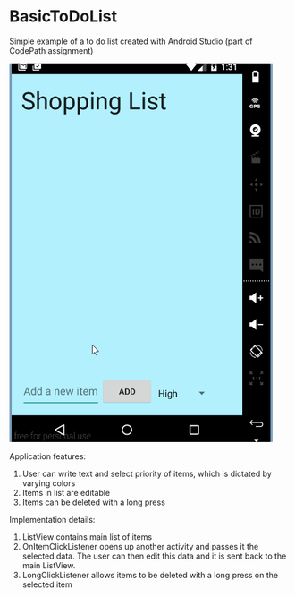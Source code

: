 # BasicToDoList

Simple example of a to do list created with Android Studio (part of CodePath assignment)

![alt tag](https://raw.githubusercontent.com/davidlevitsky/BasicToDoList/master/ToDoApp.gif)

Application features:

1. User can write text and select priority of items, which is dictated by varying colors
2. Items in list are editable
3. Items can be deleted with a long press

Implementation details:
1. ListView contains main list of items
2. OnItemClickListener opens up another activity and passes it the selected data. The user can then edit this data and it is sent back to the main ListView.
3. LongClickListener allows items to be deleted with a long press on the selected item
